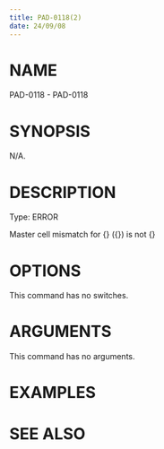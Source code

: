 ```yaml
---
title: PAD-0118(2)
date: 24/09/08
---
```


# NAME

PAD-0118 - PAD-0118

# SYNOPSIS

N/A.

# DESCRIPTION

Type: ERROR

Master cell mismatch for {} ({}) is not {}

# OPTIONS

This command has no switches.

# ARGUMENTS

This command has no arguments.

# EXAMPLES

# SEE ALSO

